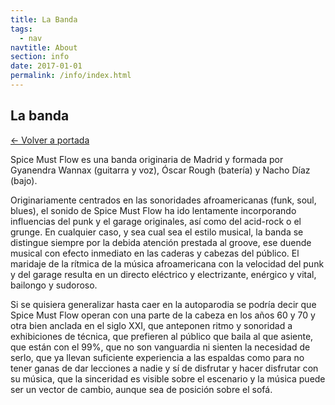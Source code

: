 ```yaml
---
title: La Banda
tags:
  - nav
navtitle: About
section: info
date: 2017-01-01
permalink: /info/index.html
---
```


<section class="grid__item grid__main">
  <div class="info scroll__parent">
    <h1 data-title="La banda">La banda</h1>
    <a class="back link-decorated" href="/">← Volver a portada</a>
    <div>
      <p>Spice Must Flow es una banda originaria de Madrid y formada por Gyanendra Wannax (guitarra y voz), Óscar Rough (batería) y Nacho Díaz (bajo).</p>
      <p>Originariamente centrados en las sonoridades afroamericanas (funk, soul, blues), el sonido de Spice Must Flow ha ido lentamente incorporando influencias del punk y el garage originales, así como del acid-rock o el grunge. En cualquier caso, y sea cual sea el estilo musical, la banda se distingue siempre por la debida atención prestada al groove, ese duende musical con efecto inmediato en las caderas y cabezas del público. El maridaje de la rítmica de la música afroamericana con la velocidad del punk y del garage resulta en un directo eléctrico y electrizante, enérgico y vital, bailongo y sudoroso.</p>
      <p>Si se quisiera generalizar hasta caer en la autoparodia se podría decir que Spice Must Flow operan con una parte de la cabeza en los años 60 y 70 y otra bien anclada en el siglo XXI, que anteponen ritmo y sonoridad a exhibiciones de técnica, que prefieren al público que baila al que asiente, que están con el 99%, que no son vanguardia ni sienten la necesidad de serlo, que ya llevan suficiente experiencia a las espaldas como para no tener ganas de dar lecciones a nadie y sí de disfrutar y hacer disfrutar con su música, que la sinceridad es visible sobre el escenario y la música puede ser un vector de cambio, aunque sea de posición sobre el sofá.</p>
    </div>
  </div>
</section>

<div class="grid__persons">
  <div class="grid__person grid__pablo dim">
    <!-- <a href="/info/pablo" class="link-layer"></a> -->
  </div>
  <div class="grid__person grid__oscar dim">
    <!-- <a href="/info/oscar" class="link-layer"></a> -->
  </div>
  <div class="grid__person grid__david dim">
    <!-- <a href="/info/nacho" class="link-layer"></a> -->
  </div>
  <div class="grid__person grid__nacho dim">
    <!-- <a href="/info/nacho" class="link-layer"></a> -->
  </div>
</div>
